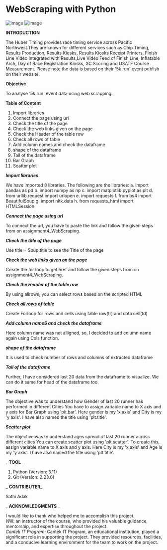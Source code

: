  # WebScraping with Python

![image](https://github.com/Sathiadak/Web_Scraping/assets/141050291/2ad855b8-07dd-4ecb-a409-4a2ada2649ea)
![image](https://github.com/Sathiadak/Web_Scraping/assets/141050291/9fecc54d-f75a-4cb2-b2dd-4c02a3706391)

**INTRODUCTION**

The Huber Timing provides race timing service across Pacific Northwest.They are known for different services such as Chip Timing, Results Production, Results Kiosks, Results Kiosks Receipt Printers, Finish Line Video Integrated with Results,Live Video Feed of Finish Line, Inflatable Arch, Day of Race Registration Kiosks, XC Scoring and USATF Course Measurement. Please note the data is based on their '5k run' event publish on their website. 

**Objective**

To analyse '5k run' event data using web scrapping.

**Table of Content**

1. Import libraries
2. Connect the page using url
3. Check the title of the page
4. Check the web links given on the page
5. Check the Header of the table row
6. Check all rows of table
7. Add column names and check the dataframe
8. shape of the dataframe
9. Tail of the dataframe
10. Bar Graph
11. Scatter plot



_**Import libraries**_

We have imported 8 libraries. The following are the libraries:
a. import pandas as pd
b. import numpy as np
c. import matplotlib.pyplot as plt
d. from urllib.request import urlopen
e. import requests
f. from bs4 import BeautifulSoup
g. import nltk.data
h. from requests_html import HTMLSession


   _**Connect the page using url**_

To connect the url, you have to paste the link and follow the given steps from on assignment4_WebScraping.


  **_Check the title of the page_**

Use title = Soup.title to see the Title of the page


 **_Check the web links given on the page_**
  
Create the for loop to get href and follow the given steps from on assignment4_WebScraping.


 _**Check the Header of the table row**_

 By using allrows, you can select rows based on the scripted HTML

 
 _**Check all rows of table**_

Create Forloop for rows and cells using table row(tr) and data cell(td)


 _**Add column nameS and check the dataframe**_

Here column name was not alligned, so, I decided to add column name again using Cols function.


 _**shape of the dataframe**_

It is used to check number of rows and columns of extracted dataframe


 _**Tail of the dataframe**_

Further, I have considered last 20 data from the dataframe to visualize. We can do it same for head of the dataframe too.


 _**Bar Graph**_

The objective was to understand how Gender of last 20 runner has performed in different Cities
You have to assign variable name to X axis and y axis for Bar Graph using 'plt.bar'. 
Here gender is my 'x axis' and City is my 'y axis'. I have also named the title using 'plt.title'.

 
 _**Scatter plot**_

The objective was to understand ages spread of last 20 runner across different cities
You can create scatter plot using 'plt.scatter'. To create this, assign variable name to X axis and y axis. 
Here City is my 'x axis' and Age is my 'y axis'. I have also named the title using 'plt.title'.


 _ **TOOL**  _    
 
1. Python (Version: 3.11)   
2. Git (Version: 2.23.0)


 _ **CONTRIBUTER**_  
  
Sathi Adak


 _  **ACKNOWLEDGMENTS**  _     

I would like to thank who helped me to accomplish this project.       
_Will:_ an instructor of the course, who provided his valuable guidance, mentorship, and expertise throughout the project.           
_Cantek IT Program:_ Cantek IT Program, an educational institution, played a significant role in supporting the project. They provided resources, facilities, and a conducive learning environment for the team to work on the project.        


